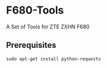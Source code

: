 # F680-Tools
A Set of Tools for ZTE ZXHN F680

## Prerequisites

    sudo apt-get install python-requests 
